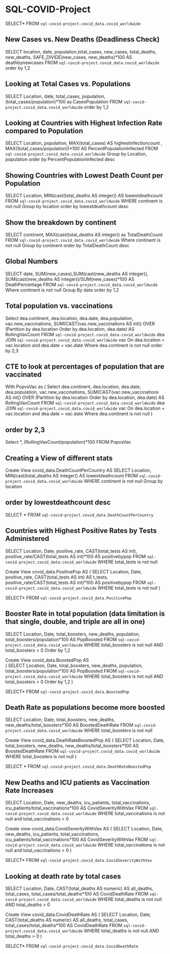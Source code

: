 # SQL-COVID-Project

SELECT*
FROM `sql-covid-project.covid_data.covid_worldwide`

## New Cases vs. New Deaths (Deadliness Check)

SELECT location, date, population,total_cases, new_cases, total_deaths, new_deaths, SAFE_DIVIDE(new_cases, new_deaths)*100 AS deathbynewcases 
FROM `sql-covid-project.covid_data.covid_worldwide`
order by 1,2

## Looking at Total Cases vs. Populations 

SELECT Location, date, total_cases, population, (total_cases/population)*100 as CasesPopulation
FROM `sql-covid-project.covid_data.covid_worldwide`
order by 1,2 

## Looking at Countries with Highest Infection Rate compared to Population 

SELECT Location, population, MAX(total_cases) AS highestinfectioncount , MAX((total_cases/population))*100 AS PercentPopulationInfected
FROM `sql-covid-project.covid_data.covid_worldwide`
Group by Location, population
order by PercentPopulationInfected desc

## Showing Countries with Lowest Death Count per Population 

SELECT Location, MIN(cast(total_deaths AS integer)) AS lowestdeathcount
FROM `sql-covid-project.covid_data.covid_worldwide`
WHERE continent is not null
Group by location 
order by lowestdeathcount desc

## Show the breakdown by continent 

SELECT continent, MAX(cast(total_deaths AS integer)) as TotalDeathCount 
FROM `sql-covid-project.covid_data.covid_worldwide`
Where continent is not null
Group by continent 
order by TotalDeathCount desc

## Global Numbers 

SELECT date, SUM(new_cases),SUM(cast(new_deaths AS integer)), SUM(cast(new_deaths AS integer))/SUM(new_cases)*100 AS DeathPercentage
FROM `sql-covid-project.covid_data.covid_worldwide` 
Where continent is not null 
Group By date
order by 1,2 

## Total population vs. vaccinations 

Select dea.continent, dea.location, dea.date, dea.population, vac.new_vaccinations, SUM(CAST(vac.new_vaccinations AS int)) OVER (Partition by dea.location Order by dea.location, dea.date) AS RollingVaxCount
FROM `sql-covid-project.covid_data.covid_worldwide` dea 
JOIN  `sql-covid-project.covid_data.covid_worldwide` vac 
  On dea.location = vac.location
  and dea.date = vac.date 
Where dea.continent is not null 
order by 2,3 

## CTE to look at percentages of population that are vaccinated 

With PopvsVac 
as ( 
Select dea.continent, dea.location, dea.date, dea.population, vac.new_vaccinations, SUM(CAST(vac.new_vaccinations AS int)) OVER (Partition by dea.location Order by dea.location, dea.date) AS RollingVaxCount
FROM `sql-covid-project.covid_data.covid_worldwide` dea 
JOIN  `sql-covid-project.covid_data.covid_worldwide` vac 
  On dea.location = vac.location
  and dea.date = vac.date 
Where dea.continent is not null 
)
## order by 2,3 
Select *, (RollingVaxCount/population)*100
FROM PopvsVac


## Creating a View of different stats 

Create View covid_data.DeathCountPerCountry
AS
SELECT Location, MIN(cast(total_deaths AS integer)) AS lowestdeathcount
FROM `sql-covid-project.covid_data.covid_worldwide`
WHERE continent is not null
Group by location 
## order by lowestdeathcount desc

SELECT *
FROM `sql-covid-project.covid_data.DeathCountPerCountry`

## Countries with Highest Positive Rates by Tests Administered 

SELECT Location, Date, positive_rate, CAST(total_tests AS int), positive_rate/CAST(total_tests AS int)*100 AS positivebypop
FROM `sql-covid-project.covid_data.covid_worldwide`
WHERE total_tests is not null


Create View covid_data.PositivePop 
AS
(
SELECT Location, Date, positive_rate, CAST(total_tests AS int) AS t_tests, positive_rate/CAST(total_tests AS int)*100 AS positivebypop
FROM `sql-covid-project.covid_data.covid_worldwide`
WHERE total_tests is not null
)

SELECT* 
FROM `sql-covid-project.covid_data.PositivePop`

## Booster Rate in total population (data limitation is that single, double, and triple are all in one) 

SELECT Location, Date, total_boosters, new_deaths, population, total_boosters/population*100 AS PopBoosted
FROM `sql-covid-project.covid_data.covid_worldwide`
WHERE total_boosters is not null AND total_boosters > 0 
Order by 1,2 

Create View covid_data.BoostedPop
AS  
(
SELECT Location, Date, total_boosters, new_deaths, population, total_boosters/population*100 AS PopBoosted
FROM `sql-covid-project.covid_data.covid_worldwide`
WHERE total_boosters is not null AND total_boosters > 0 
Order by 1,2 
)

SELECT* 
FROM `sql-covid-project.covid_data.BoostedPop`

## Death Rate as populations become more boosted 

SELECT Location, Date, total_boosters, new_deaths, new_deaths/total_boosters*100 AS BoostedDeathRate 
FROM `sql-covid-project.covid_data.covid_worldwide`
WHERE total_boosters is not null 

Create View covid_data.DeathRateBoostedPop
AS
(
SELECT Location, Date, total_boosters, new_deaths, new_deaths/total_boosters*100 AS BoostedDeathRate 
FROM `sql-covid-project.covid_data.covid_worldwide`
WHERE total_boosters is not null 
) 

SELECT *
FROM `sql-covid-project.covid_data.DeathRateBoostedPop`


## New Deaths and ICU patients as Vaccination Rate Increases

SELECT Location, Date, new_deaths, icu_patients, total_vaccinations, icu_patients/total_vaccinations*100 AS CovidSeverityWithVax 
FROM `sql-covid-project.covid_data.covid_worldwide`
WHERE total_vaccinations is not null and total_vaccinations > 0 

Create view covid_data.CovidSeverityWithVax
AS
(
SELECT Location, Date, new_deaths, icu_patients, total_vaccinations, icu_patients/total_vaccinations*100 AS CovidSeverityWithVax 
FROM `sql-covid-project.covid_data.covid_worldwide`
WHERE total_vaccinations is not null and total_vaccinations > 0 
)

SELECT*
FROM `sql-covid-project.covid_data.CovidSeverityWithVax`


## Looking at death rate by total cases 

SELECT Location, Date, CAST(total_deaths AS numeric) AS all_deaths, total_cases, total_cases/total_deaths*100 AS CovidDeathRate 
FROM `sql-covid-project.covid_data.covid_worldwide`
WHERE total_deaths is not null AND total_deaths > 0 

Create View covid_data.CovidDeathRate
AS
(
SELECT Location, Date, CAST(total_deaths AS numeric) AS all_deaths, total_cases, total_cases/total_deaths*100 AS CovidDeathRate 
FROM `sql-covid-project.covid_data.covid_worldwide`
WHERE total_deaths is not null AND total_deaths > 0 
)

SELECT*
FROM `sql-covid-project.covid_data.CovidDeathRate`


